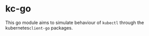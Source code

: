 # kc-go

This go module aims to simulate behaviour of `kubectl` through the kubernetes`client-go` packages.
